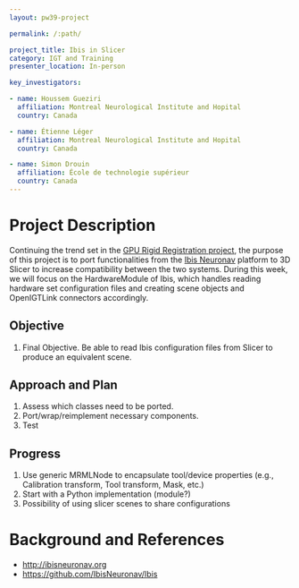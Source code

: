 ```yaml
---
layout: pw39-project

permalink: /:path/

project_title: Ibis in Slicer
category: IGT and Training
presenter_location: In-person

key_investigators:

- name: Houssem Gueziri
  affiliation: Montreal Neurological Institute and Hopital
  country: Canada

- name: Étienne Léger
  affiliation: Montreal Neurological Institute and Hopital
  country: Canada

- name: Simon Drouin
  affiliation: École de technologie supérieur
  country: Canada
---
```


# Project Description
<!-- Add a short paragraph describing the project. -->
Continuing the trend set in the [GPU Rigid Registration project](https://github.com/NA-MIC/ProjectWeek/blob/master/PW35_2021_Virtual/Projects/GPURigidRegistration/README.md), the purpose of this project is to port functionalities from the [Ibis Neuronav](http://ibisneuronav.org/) platform to 3D Slicer to increase compatibility between the two systems. During this week, we will focus on the HardwareModule of Ibis, which handles reading hardware set configuration files and creating scene objects and OpenIGTLink connectors accordingly.

## Objective
<!-- Describe here WHAT you would like to achieve (what you will have as end result). -->
1. Final Objective. Be able to read Ibis configuration files from Slicer to produce an equivalent scene.

## Approach and Plan
<!-- Describe here HOW you would like to achieve the objectives stated above. -->
1. Assess which classes need to be ported.
2. Port/wrap/reimplement necessary components.
3. Test

## Progress
1. Use generic MRMLNode to encapsulate tool/device properties (e.g., Calibration transform, Tool transform, Mask, etc.)
2. Start with a Python implementation (module?)
3. Possibility of using slicer scenes to share configurations

# Background and References
<!-- If you developed any software, include link to the source code repository. If possible, also add links to sample data, and to any relevant publications. -->
- http://ibisneuronav.org
- https://github.com/IbisNeuronav/Ibis

